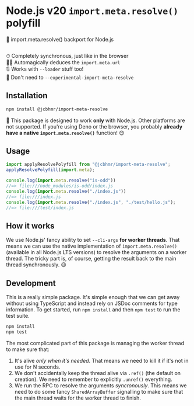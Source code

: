 # Node.js v20 `import.meta.resolve()` polyfill

🎯 import.meta.resolve() backport for Node.js

<div align="center">

![]()

</div>

⏱ Completely synchronous, just like in the browser \
🧙‍♂️ Automagically deduces the `import.meta.url` \
🔃 Works with `--loader` stuff too! \
🌳 Don't need to `--experimental-import-meta-resolve`

## Installation

```sh
npm install @jcbhmr/import-meta-resolve
```

🛑 This package is designed to work **only** with Node.js. Other platforms are
not supported. If you're using Deno or the browser, you probably **already have
a native `import.meta.resolve()`** function! 😊

## Usage

```js
import applyResolvePolyfill from "@jcbhmr/import-meta-resolve";
applyResolvePolyfill(import.meta);

console.log(import.meta.resolve("is-odd"))
//=> file:///node_modules/is-odd/index.js
console.log(import.meta.resolve("./index.js"))
//=> file:///index.js
console.log(import.meta.resolve("./index.js", "./test/hello.js");
//=> file:///test/index.js
```

## How it works

We use Node.js' fancy ability to set `--cli-args` **for worker threads**. That
means we can use the native implementation of `import.meta.resolve()` (available
in all Node.js LTS versions) to resolve the arguments on a worker thread. The
tricky part is, of course, getting the result back to the main thread
synchronously. 😉

## Development

This is a really simple package. It's simple enough that we can get away without
using TypeScript and instead rely on JSDoc comments for type information. To get
started, run `npm install` and then `npm test` to run the test suite.

```sh
npm install
npm test
```

The most complicated part of this package is managing the worker thread to make
sure that:

1. It's alive _only when it's needed_. That means we need to kill it if it's not
   in use for N seconds.
2. We don't accidentally keep the thread alive via `.ref()` (the default on
   creation). We need to remember to explicitly `.unref()` everything.
3. We run the RPC to resolve the arguments _syncronously_. This means we need to
   do some fancy `SharedArrayBuffer` signalling to make sure that the main
   thread waits for the worker thread to finish.
